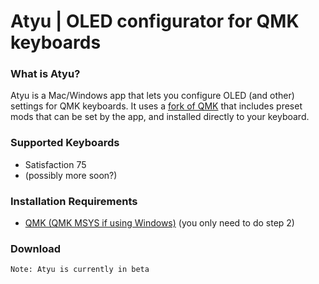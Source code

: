 # Atyu | OLED configurator for QMK keyboards

### What is Atyu?
Atyu is a Mac/Windows app that lets you configure OLED (and other) settings for QMK keyboards. It uses a [fork of QMK](https://github.com/atude/qmk_firmware) that includes preset mods that can be set by the app, and installed directly to your keyboard. 

### Supported Keyboards
- Satisfaction 75
- (possibly more soon?)

### Installation Requirements
- [QMK (QMK MSYS if using Windows)](https://docs.qmk.fm/#/newbs_getting_started?id=set-up-your-environment) (you only need to do step 2)

### Download
`Note: Atyu is currently in beta`


